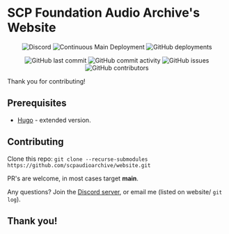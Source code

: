 # SCP Foundation Audio Archive's Website

<div align="center">

![Discord](https://img.shields.io/discord/707272860393144381)
![Continuous Main Deployment](https://github.com/scpaudioarchive/website/workflows/Continuous%20Main%20Deployment/badge.svg)
![GitHub deployments](https://img.shields.io/github/deployments/scpaudioarchive/scpaudioarchive.github.io/github-pages)

![GitHub last commit](https://img.shields.io/github/last-commit/scpaudioarchive/website)
![GitHub commit activity](https://img.shields.io/github/commit-activity/m/scpaudioarchive/website)
![GitHub issues](https://img.shields.io/github/issues-raw/scpaudioarchive/website)
![GitHub contributors](https://img.shields.io/github/contributors/scpaudioarchive/website)
</div>

Thank you for contributing!

## Prerequisites

- [Hugo](https://github.com/gohugoio/hugo/releases/latest) - extended version.

## Contributing

Clone this repo: `git clone --recurse-submodules https://github.com/scpaudioarchive/website.git`

PR's are welcome, in most cases target **main**.

Any questions? Join the [Discord server](https://scpaudioarchive.github.io/go/discord), or email me (listed on website/ `git log`).

## Thank you!

